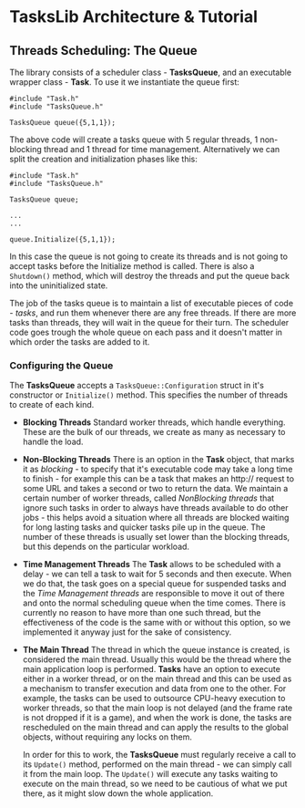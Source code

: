 # TasksLib Architecture & Tutorial #

## Threads Scheduling: The Queue ##

The library consists of a scheduler class - **TasksQueue**, and an executable wrapper class - **Task**. To use it we instantiate the queue first:

```
#include "Task.h"
#include "TasksQueue.h"

TasksQueue queue({5,1,1});
```

The above code will create a tasks queue with 5 regular threads, 1 non-blocking thread and 1 thread for time management. Alternatively we can split the creation and initialization phases like this:

```
#include "Task.h"
#include "TasksQueue.h"

TasksQueue queue;

...
...

queue.Initialize({5,1,1});
```

In this case the queue is not going to create its threads and is not going to accept tasks before the Initialize method is called. There is also a `Shutdown()` method, which will destroy the threads and put the queue back into the uninitialized state.

The job of the tasks queue is to maintain a list of executable pieces of code  - *tasks*, and run them whenever there are any free threads. If there are more tasks than threads, they will wait in the queue for their turn. The scheduler code goes trough the whole queue on each pass and it doesn't matter in which order the tasks are added to it.

### Configuring the Queue ###

The **TasksQueue** accepts a `TasksQueue::Configuration` struct in it's constructor or `Initialize()` method. This specifies the number of threads to create of each kind.

- **Blocking Threads**
  Standard worker threads, which handle everything. These are the bulk of our threads, we create as many as necessary to handle the load.
- **Non-Blocking Threads**
  There is an option in the **Task** object, that marks it as *blocking* - to specify that it's executable code may take a long time to finish - for example this can be a task that makes an http:// request to some URL and takes a second or two to return the data. We maintain a certain number of worker threads, called *NonBlocking threads* that ignore such tasks in order to always have threads available to do other jobs - this helps avoid a situation where all threads are blocked waiting for long lasting tasks and quicker tasks pile up in the queue. The number of these threads is usually set lower than the blocking threads, but this depends on the particular workload.
- **Time Management Threads**
  The **Task** allows to be scheduled with a delay - we can tell a task to wait for 5 seconds and then execute. When we do that, the task goes on a special queue for suspended tasks and the *Time Management threads* are responsible to move it out of there and onto the normal scheduling queue when the time comes. There is currently no reason to have more than one such thread, but the effectiveness of the code is the same with or without this option, so we implemented it anyway just for the sake of consistency.
- **The Main Thread**
  The thread in which the queue instance is created, is considered the main thread. Usually this would be the thread where the main application loop is performed. **Tasks** have an option to execute either in a worker thread, or on the main thread and this can be used as a mechanism to transfer execution and data from one to the other. For example, the tasks can be used to outsource CPU-heavy execution to worker threads, so that the main loop is not delayed (and the frame rate is not dropped if it is a game), and when the work is done, the tasks are rescheduled on the main thread and can apply the results to the global objects, without requiring any locks on them.
  
  In order for this to work, the **TasksQueue** must regularly receive a call to its `Update()` method, performed on the main thread - we can simply call it from the main loop. The `Update()` will execute any tasks waiting to execute on the main thread, so we need to be cautious of what we put there, as it might slow down the whole application.
